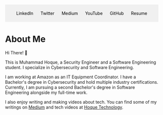 <!DOCTYPE html>
<html lang="en">
<head>
    <meta charset="UTF-8">
    <meta name="viewport" content="width=device-width, initial-scale=1.0">
<div style="text-align: center; background-color: #f0f0f0; padding: 20px;">
    <a href="https://linkedin.com/in/muhammadhoque" target="_blank" style="display: inline-block; margin: 0 10px; text-decoration: none; color: #000;">LinkedIn  </a>
    <a href="https://twitter.com/hoquetechnology" target="_blank" style="display: inline-block; margin: 0 10px; text-decoration: none; color: #000;">Twitter  </a>
    <a href="https://medium.com/@hoquetechnology" target="_blank" style="display: inline-block; margin: 0 10px; text-decoration: none; color: #000;">Medium  </a>
    <a href="https://youtube.com/@hoquetechnology" target="_blank" style="display: inline-block; margin: 0 10px; text-decoration: none; color: #000;">YouTube  </a>
    <a href="https://github.com/muhammadhoque" target="_blank" style="display: inline-block; margin: 0 10px; text-decoration: none; color: #000;">GitHub  </a>
    <a href="https://drive.google.com/file/d/1kVFz9_tWEKuVFJvnAvh3EdxBwwgwqot3/view?usp=drive_link" target="_blank" style="display: inline-block; margin: 0 10px; text-decoration: none; color: #000;">  Resume</a>
</div>


</head>
<body>
    </header>
    <div class="container">
        <h1>About Me</h1>
        <p>Hi There! 👋</p>
        <p>This is Muhammad Hoque, a Security Engineer and a Software Engineering student. I specialize in Cybersecurity and Software Engineering.</p>
        <p>I am working at Amazon as an IT Equipment Coordinator. I have a Bachelor's degree in Cybersecurity and hold multiple industry certifications. Currently, I am pursuing a second Bachelor's degree in Software Engineering alongside my full-time work.</p>
        <p>I also enjoy writing and making videos about tech. You can find some of my writings on <a href="https://medium.com/@HoqueTechnology" target="_blank">Medium</a> and tech videos at <a href="https://youtube.com/@HoqueTechnology" target="_blank">Hoque Technology</a>.</p>
    </div>
</body>
</html>
